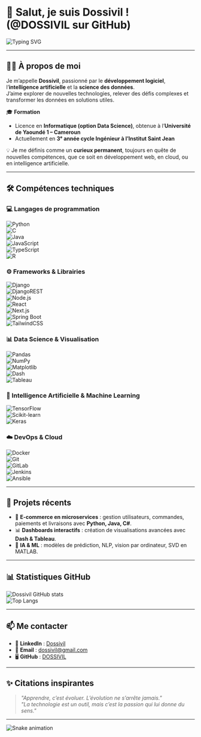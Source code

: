 # 👋 Salut, je suis Dossivil ! (@DOSSIVIL sur GitHub)

![Typing SVG](https://readme-typing-svg.herokuapp.com?size=24&duration=4000&color=36BCF7&vCenter=true&width=600&lines=Développeur+Fullstack+💻;Data+Engineer+📊;Ingénieur+en+formation+🚀;Passionné+d'IA+et+de+Data+Science+🤖)

---

## 👨‍🎓 À propos de moi  

Je m’appelle **Dossivil**, passionné par le **développement logiciel**, l’**intelligence artificielle** et la **science des données**.  
J’aime explorer de nouvelles technologies, relever des défis complexes et transformer les données en solutions utiles.  

🎓 **Formation**  
- Licence en **Informatique (option Data Science)**, obtenue à l’**Université de Yaoundé 1 – Cameroun**  
- Actuellement en **3ᵉ année cycle Ingénieur à l’Institut Saint Jean**  

💡 Je me définis comme un **curieux permanent**, toujours en quête de nouvelles compétences, que ce soit en développement web, en cloud, ou en intelligence artificielle.  

---

## 🛠️ Compétences techniques  

### 💻 Langages de programmation  
![Python](https://img.shields.io/badge/Python-3670A0?style=for-the-badge&logo=python&logoColor=ffdd54)  
![C](https://img.shields.io/badge/C-00599C?style=for-the-badge&logo=c&logoColor=white)  
![Java](https://img.shields.io/badge/Java-ED8B00?style=for-the-badge&logo=java&logoColor=white)  
![JavaScript](https://img.shields.io/badge/JavaScript-323330?style=for-the-badge&logo=javascript&logoColor=f7df1e)  
![TypeScript](https://img.shields.io/badge/TypeScript-007ACC?style=for-the-badge&logo=typescript&logoColor=white)  
![R](https://img.shields.io/badge/R-276DC3?style=for-the-badge&logo=r&logoColor=white)  

### ⚙️ Frameworks & Librairies  
![Django](https://img.shields.io/badge/Django-092E20?style=for-the-badge&logo=django&logoColor=white)  
![DjangoREST](https://img.shields.io/badge/Django%20REST-ff1709?style=for-the-badge&logo=django&logoColor=white&color=ff1709&labelColor=gray)  
![Node.js](https://img.shields.io/badge/Node.js-43853D?style=for-the-badge&logo=node.js&logoColor=white)  
![React](https://img.shields.io/badge/React-20232A?style=for-the-badge&logo=react&logoColor=61DAFB)  
![Next.js](https://img.shields.io/badge/Next.js-000000?style=for-the-badge&logo=nextdotjs&logoColor=white)  
![Spring Boot](https://img.shields.io/badge/Spring_Boot-6DB33F?style=for-the-badge&logo=spring&logoColor=white)  
![TailwindCSS](https://img.shields.io/badge/TailwindCSS-38B2AC?style=for-the-badge&logo=tailwind-css&logoColor=white)  

### 📊 Data Science & Visualisation  
![Pandas](https://img.shields.io/badge/Pandas-150458?style=for-the-badge&logo=pandas&logoColor=white)  
![NumPy](https://img.shields.io/badge/NumPy-013243?style=for-the-badge&logo=numpy&logoColor=white)  
![Matplotlib](https://img.shields.io/badge/Matplotlib-013243?style=for-the-badge&logo=plotly&logoColor=white)  
![Dash](https://img.shields.io/badge/Dash-1DA1F2?style=for-the-badge&logo=plotly&logoColor=white)  
![Tableau](https://img.shields.io/badge/Tableau-E97627?style=for-the-badge&logo=tableau&logoColor=white)  

### 🤖 Intelligence Artificielle & Machine Learning  
![TensorFlow](https://img.shields.io/badge/TensorFlow-FF6F00?style=for-the-badge&logo=TensorFlow&logoColor=white)  
![Scikit-learn](https://img.shields.io/badge/Scikit--learn-F7931E?style=for-the-badge&logo=scikit-learn&logoColor=white)  
![Keras](https://img.shields.io/badge/Keras-D00000?style=for-the-badge&logo=keras&logoColor=white)  

### ☁️ DevOps & Cloud  
![Docker](https://img.shields.io/badge/Docker-2496ED?style=for-the-badge&logo=docker&logoColor=white)  
![Git](https://img.shields.io/badge/Git-F05033?style=for-the-badge&logo=git&logoColor=white)  
![GitLab](https://img.shields.io/badge/GitLab-CI%2FCD-FC6D26?style=for-the-badge&logo=gitlab&logoColor=white)  
![Jenkins](https://img.shields.io/badge/Jenkins-D24939?style=for-the-badge&logo=jenkins&logoColor=white)  
![Ansible](https://img.shields.io/badge/Ansible-EE0000?style=for-the-badge&logo=ansible&logoColor=white)  

---

## 💼 Projets récents  
- 🛒 **E-commerce en microservices** : gestion utilisateurs, commandes, paiements et livraisons avec **Python, Java, C#**.  
- 📊 **Dashboards interactifs** : création de visualisations avancées avec **Dash & Tableau**.  
- 🤖 **IA & ML** : modèles de prédiction, NLP, vision par ordinateur, SVD en MATLAB.  

---

## 📊 Statistiques GitHub  

![Dossivil GitHub stats](https://github-readme-stats.vercel.app/api?username=DOSSIVIL&show_icons=true&theme=tokyonight)  
![Top Langs](https://github-readme-stats.vercel.app/api/top-langs/?username=DOSSIVIL&layout=compact&theme=tokyonight)  

---

## 📫 Me contacter  
- 💼 **LinkedIn** : [Dossivil](https://www.linkedin.com/in/rivoire-dossivil-896427320)  
- 📧 **Email** : dossivil@gmail.com  
- 🖥️ **GitHub** : [DOSSIVIL](https://github.com/DOSSIVIL)  

---

## ✨ Citations inspirantes  

> *"Apprendre, c’est évoluer. L’évolution ne s’arrête jamais."*  
> *"La technologie est un outil, mais c’est la passion qui lui donne du sens."*  

---

![Snake animation](https://github.com/DOSSIVIL/DOSSIVIL/blob/output/github-contribution-grid-snake.svg)
